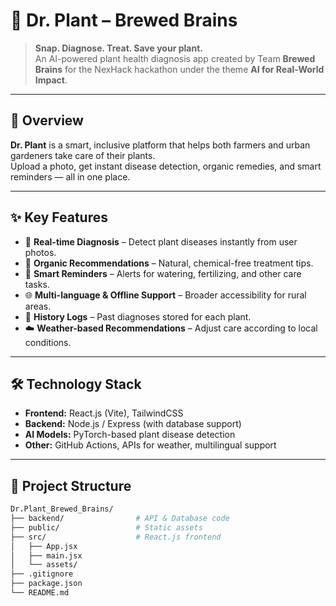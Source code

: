 # 🌱 Dr. Plant – Brewed Brains

> **Snap. Diagnose. Treat. Save your plant.**  
> An AI-powered plant health diagnosis app created by Team **Brewed Brains** for the NexHack hackathon under the theme **AI for Real-World Impact**.

---

## 🚀 Overview

**Dr. Plant** is a smart, inclusive platform that helps both farmers and urban gardeners take care of their plants.  
Upload a photo, get instant disease detection, organic remedies, and smart reminders — all in one place.

---

## ✨ Key Features

- 📸 **Real-time Diagnosis** – Detect plant diseases instantly from user photos.
- 🌿 **Organic Recommendations** – Natural, chemical-free treatment tips.
- 🔔 **Smart Reminders** – Alerts for watering, fertilizing, and other care tasks.
- 🌐 **Multi-language & Offline Support** – Broader accessibility for rural areas.
- 📜 **History Logs** – Past diagnoses stored for each plant.
- ☁️ **Weather-based Recommendations** – Adjust care according to local conditions.

---

## 🛠️ Technology Stack

- **Frontend:** React.js (Vite), TailwindCSS  
- **Backend:** Node.js / Express (with database support)  
- **AI Models:** PyTorch-based plant disease detection  
- **Other:** GitHub Actions, APIs for weather, multilingual support

---

## 📂 Project Structure

```bash
Dr.Plant_Brewed_Brains/
├── backend/                # API & Database code
├── public/                 # Static assets
├── src/                    # React.js frontend
│   ├── App.jsx
│   ├── main.jsx
│   └── assets/
├── .gitignore
├── package.json
└── README.md
